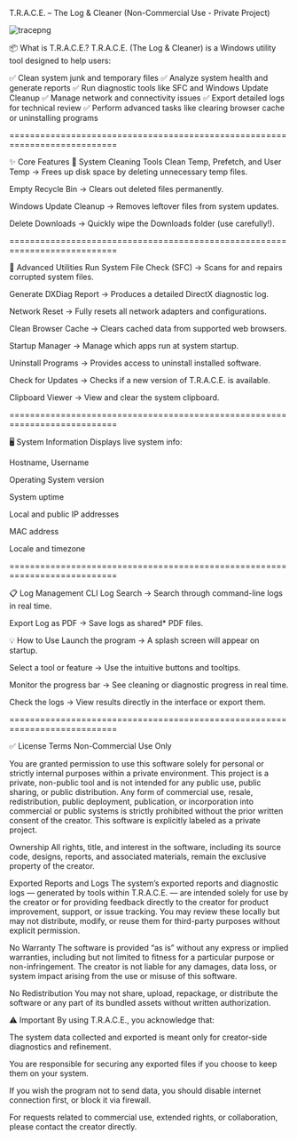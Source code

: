 T.R.A.C.E. – The Log & Cleaner (Non-Commercial Use - Private Project)

![tracepng](https://github.com/user-attachments/assets/6c14139d-4767-4e1f-adf9-26829ea7a498)

📦 What is T.R.A.C.E.?
T.R.A.C.E. (The Log & Cleaner) is a Windows utility tool designed to help users:

✅ Clean system junk and temporary files
✅ Analyze system health and generate reports
✅ Run diagnostic tools like SFC and Windows Update Cleanup
✅ Manage network and connectivity issues
✅ Export detailed logs for technical review
✅ Perform advanced tasks like clearing browser cache or uninstalling programs

===========================================================================

✨ Core Features
🧹 System Cleaning Tools
Clean Temp, Prefetch, and User Temp → Frees up disk space by deleting unnecessary temp files.

Empty Recycle Bin → Clears out deleted files permanently.

Windows Update Cleanup → Removes leftover files from system updates.

Delete Downloads → Quickly wipe the Downloads folder (use carefully!).

===========================================================================

🔧 Advanced Utilities
Run System File Check (SFC) → Scans for and repairs corrupted system files.

Generate DXDiag Report → Produces a detailed DirectX diagnostic log.

Network Reset → Fully resets all network adapters and configurations.

Clean Browser Cache → Clears cached data from supported web browsers.

Startup Manager → Manage which apps run at system startup.

Uninstall Programs → Provides access to uninstall installed software.

Check for Updates → Checks if a new version of T.R.A.C.E. is available.

Clipboard Viewer → View and clear the system clipboard.

===========================================================================

🖥️ System Information
Displays live system info:

Hostname, Username

Operating System version

System uptime

Local and public IP addresses

MAC address

Locale and timezone

===========================================================================

📋 Log Management
CLI Log Search → Search through command-line logs in real time.

Export Log as PDF → Save logs as shared* PDF files.

💡 How to Use
Launch the program → A splash screen will appear on startup.

Select a tool or feature → Use the intuitive buttons and tooltips.

Monitor the progress bar → See cleaning or diagnostic progress in real time.

Check the logs → View results directly in the interface or export them.

===========================================================================


✅ License Terms
Non-Commercial Use Only

You are granted permission to use this software solely for personal or strictly internal purposes within a private environment.
This project is a private, non-public tool and is not intended for any public use, public sharing, or public distribution.
Any form of commercial use, resale, redistribution, public deployment, publication, or incorporation into commercial or public systems is strictly prohibited without the prior written consent of the creator. This software is explicitly labeled as a private project.

Ownership
All rights, title, and interest in the software, including its source code, designs, reports, and associated materials, remain the exclusive property of the creator.

Exported Reports and Logs
The system’s exported reports and diagnostic logs — generated by tools within T.R.A.C.E. — are intended solely for use by the creator or for providing feedback directly to the creator for product improvement, support, or issue tracking.
You may review these locally but may not distribute, modify, or reuse them for third-party purposes without explicit permission.

No Warranty
The software is provided “as is” without any express or implied warranties, including but not limited to fitness for a particular purpose or non-infringement.
The creator is not liable for any damages, data loss, or system impact arising from the use or misuse of this software.

No Redistribution
You may not share, upload, repackage, or distribute the software or any part of its bundled assets without written authorization.

⚠ Important
By using T.R.A.C.E., you acknowledge that:

The system data collected and exported is meant only for creator-side diagnostics and refinement.

You are responsible for securing any exported files if you choose to keep them on your system.

If you wish the program not to send data, you should disable internet connection first, or block it via firewall.

For requests related to commercial use, extended rights, or collaboration, please contact the creator directly.
